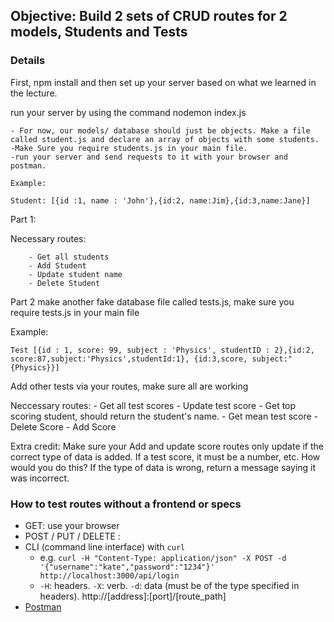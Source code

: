 
## Objective: Build 2 sets of CRUD routes for 2 models, Students and Tests

### Details
First, npm install and then set up your server based on what we learned in the lecture. 

run your server by using the command nodemon index.js

	- For now, our models/ database should just be objects. Make a file called student.js and declare an array of objects with some students.
	-Make Sure you require students.js in your main file. 
	-run your server and send requests to it with your browser and postman. 

	Example:

    Student: [{id :1, name : 'John'},{id:2, name:Jim},{id:3,name:Jane}]

Part 1: 

 Necessary routes:

		- Get all students
		- Add Student
		- Update student name
		- Delete Student


Part 2
make another fake database file called tests.js, make sure you require tests.js in your main file

Example:
		
    Test [{id : 1, score: 99, subject : 'Physics', studentID : 2},{id:2, score:87,subject:'Physics',studentId:1}, {id:3,score, subject:"{Physics}}]
Add other tests via your routes, make sure all are working


Neccessary routes:
		- Get all test scores
			- Update test score
			- Get top scoring student, should return the student's name. 
			- Get mean test score 
			- Delete Score
			- Add Score

Extra credit:
Make sure your Add and update score routes only update if the correct type of data is added. If a test score, it must be a number, etc. How would you do this?
If the type of data is wrong, return a message saying it was incorrect.

### How to test routes without a frontend or specs
- GET: use your browser
- POST / PUT / DELETE :
 - CLI (command line interface) with `curl`
   - e.g. `curl -H "Content-Type: application/json" -X POST -d '{"username":"kate","password":"1234"}' http://localhost:3000/api/login`
   - `-H`: headers. `-X`: verb. `-d`: data (must be of the type specified in headers). http://[address]:[port]/[route_path]
 - [Postman](https://www.getpostman.com/)